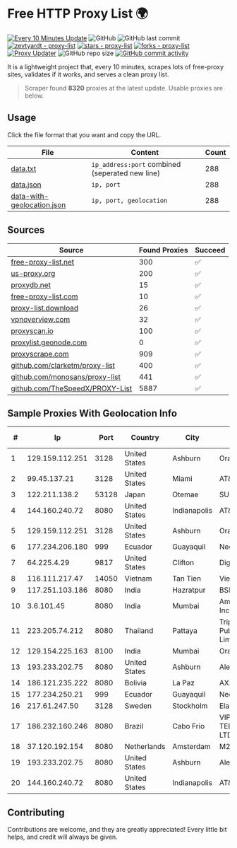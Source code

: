 
# Free HTTP Proxy List 🌍

[![Every 10 Minutes Update](https://github.com/mertguvencli/http-proxy-list/actions/workflows/main.yml/badge.svg?branch=main)](https://github.com/mertguvencli/http-proxy-list/actions/workflows/main.yml)
![GitHub](https://img.shields.io/github/license/mertguvencli/http-proxy-list)
![GitHub last commit](https://img.shields.io/github/last-commit/mertguvencli/http-proxy-list)
[![zevtyardt - proxy-list](https://img.shields.io/static/v1?label=zevtyardt&message=proxy-list&color=blue&logo=github)](https://github.com/zevtyardt/proxy-list "Go to GitHub repo")
[![stars - proxy-list](https://img.shields.io/github/stars/zevtyardt/proxy-list?style=social)](https://github.com/zevtyardt/proxy-list)
[![forks - proxy-list](https://img.shields.io/github/forks/zevtyardt/proxy-list?style=social)](https://github.com/zevtyardt/proxy-list)
[![Proxy Updater](https://github.com/zevtyardt/proxy-list/workflows/Proxy%20Updater/badge.svg)](https://github.com/zevtyardt/proxy-list/actions?query=workflow:"Proxy+Updater")
![GitHub repo size](https://img.shields.io/github/repo-size/zevtyardt/proxy-list)
[![GitHub commit activity](https://img.shields.io/github/commit-activity/m/zevtyardt/proxy-list?logo=commits)](https://github.com/zevtyardt/proxy-list/commits/main)

It is a lightweight project that, every 10 minutes, scrapes lots of free-proxy sites, validates if it works, and serves a clean proxy list.

> Scraper found **8320** proxies at the latest update. Usable proxies are below.

## Usage

Click the file format that you want and copy the URL.

|File|Content|Count|
|----|-------|-----|
|[data.txt](https://raw.githubusercontent.com/mertguvencli/http-proxy-list/main/proxy-list/data.txt)|`ip_address:port` combined (seperated new line)|288|
|[data.json](https://raw.githubusercontent.com/mertguvencli/http-proxy-list/main/proxy-list/data.json)|`ip, port`|288|
|[data-with-geolocation.json](https://raw.githubusercontent.com/mertguvencli/http-proxy-list/main/proxy-list/data-with-geolocation.json)|`ip, port, geolocation`|288|

## Sources

|Source|Found Proxies|Succeed|
|------|-------------|-------|
|[free-proxy-list.net](https://free-proxy-list.net)|300|✅|
|[us-proxy.org](https://www.us-proxy.org)|200|✅|
|[proxydb.net](http://proxydb.net)|15|✅|
|[free-proxy-list.com](https://free-proxy-list.com/?page=&port=&type%5B%5D=http&type%5B%5D=https&up_time=0&search=Search)|10|✅|
|[proxy-list.download](https://www.proxy-list.download/HTTP)|26|✅|
|[vpnoverview.com](https://vpnoverview.com/privacy/anonymous-browsing/free-proxy-servers)|32|✅|
|[proxyscan.io](https://www.proxyscan.io)|100|✅|
|[proxylist.geonode.com](https://proxylist.geonode.com/api/proxy-list?limit=300&page=1&sort_by=lastChecked&sort_type=desc&protocols=http,https)|0|✅|
|[proxyscrape.com](https://api.proxyscrape.com/v2/?request=displayproxies&protocol=http&timeout=10000&country=all&ssl=all&anonymity=all)|909|✅|
|[github.com/clarketm/proxy-list](https://raw.githubusercontent.com/clarketm/proxy-list/master/proxy-list-raw.txt)|400|✅|
|[github.com/monosans/proxy-list](https://raw.githubusercontent.com/monosans/proxy-list/main/proxies/http.txt)|441|✅|
|[github.com/TheSpeedX/PROXY-List](https://raw.githubusercontent.com/TheSpeedX/PROXY-List/master/http.txt)|5887|✅|


## Sample Proxies With Geolocation Info

|#|Ip|Port|Country|City|Internet Service Provider|
|-|--|----|-------|----|-------------------------|
|1|129.159.112.251|3128|United States|Ashburn|Oracle Corporation|
|2|99.45.137.21|3128|United States|Miami|AT&T Services, Inc.|
|3|122.211.138.2|53128|Japan|Otemae|SUGOKURA|
|4|144.160.240.72|8080|United States|Indianapolis|AT&T Services, Inc.|
|5|129.159.112.251|3128|United States|Ashburn|Oracle Corporation|
|6|177.234.206.180|999|Ecuador|Guayaquil|Nedetel S.A.|
|7|64.225.4.29|9817|United States|Clifton|DigitalOcean, LLC|
|8|116.111.217.47|14050|Vietnam|Tan Tien|Viettel Corporation|
|9|117.251.103.186|8080|India|Hazratpur|BSNL Internet|
|10|3.6.101.45|8080|India|Mumbai|Amazon Technologies Inc|
|11|223.205.74.212|8080|Thailand|Pattaya|Triple T Broadband Public Company Limited|
|12|129.154.225.163|8100|India|Mumbai|Oracle Corporation|
|13|193.233.202.75|8080|United States|Ashburn|Alexhost SRL|
|14|186.121.235.222|8080|Bolivia|La Paz|AXS Bolivia S. A.|
|15|177.234.250.21|999|Ecuador|Guayaquil|Nedetel S.A.|
|16|217.61.247.50|3128|Sweden|Stockholm|Elastx AB|
|17|186.232.160.246|8080|Brazil|Cabo Frio|VIP NETWORK TELECOMUNICAÇÕES LTDA|
|18|37.120.192.154|8080|Netherlands|Amsterdam|M247 Europe SRL|
|19|193.233.202.75|8080|United States|Ashburn|Alexhost SRL|
|20|144.160.240.72|8080|United States|Indianapolis|AT&T Services, Inc.|



## Contributing

Contributions are welcome, and they are greatly appreciated! Every
little bit helps, and credit will always be given.

